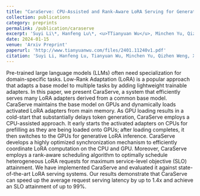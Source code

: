 ```yaml
---
title: "CaraServe: CPU-Assisted and Rank-Aware LoRA Serving for Generative LLM Inference"
collection: publications
category: preprints
permalink: /publication/caraserve
excerpt: 'Suyi Li\*, Hanfeng Lu\*, <u>TTianyuan Wu</u>, Minchen Yu, Qizhen Weng, Xusheng Chen, Yizhou Shan, Binhang Yuan, Wei Wang (\* Equal contribution).'
date: 2024-01-15
venue: 'Arxiv Preprint'
paperurl: 'http://www.tianyuanwu.com/files/2401.11240v1.pdf'
citation: 'Suyi Li, Hanfeng Lu, Tianyuan Wu, Minchen Yu, Qizhen Weng, Xusheng Chen, Yizhou Shan, Binhang Yuan, and Wei Wang. "CaraServe: CPU-Assisted and Rank-Aware LoRA Serving for Generative LLM Inference." arXiv preprint arXiv:2401.11240 (2024).'
---
```


Pre-trained large language models (LLMs) often need specialization for domain-specific tasks. Low-Rank Adaptation (LoRA) is a popular approach that adapts a base model to multiple tasks by adding lightweight trainable adapters. In this paper, we present CaraServe, a system that efficiently serves many LoRA adapters derived from a common base model. CaraServe maintains the base model on GPUs and dynamically loads activated LoRA adapters from main memory. As GPU loading results in a cold-start that substantially delays token generation, CaraServe employs a CPU-assisted approach. It early starts the activated adapters on CPUs for prefilling as they are being loaded onto GPUs; after loading completes, it then switches to the GPUs for generative LoRA inference. CaraServe develops a highly optimized synchronization mechanism to efficiently coordinate LoRA computation on the CPU and GPU. Moreover, CaraServe employs a rank-aware scheduling algorithm to optimally schedule heterogeneous LoRA requests for maximum service-level objective (SLO) attainment. We have implemented CaraServe and evaluated it against state-of-the-art LoRA serving systems. Our results demonstrate that CaraServe can speed up the average request serving latency by up to 1.4x and achieve an SLO attainment of up to 99%.